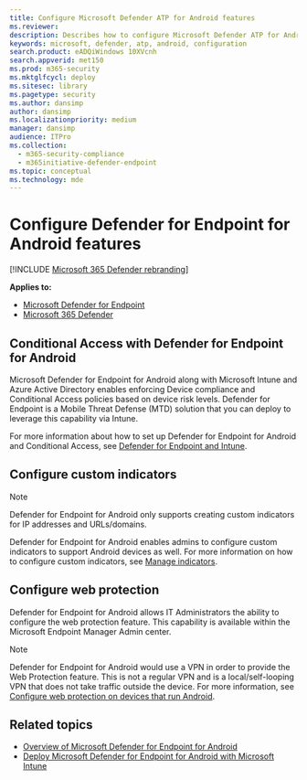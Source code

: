 ```yaml
---
title: Configure Microsoft Defender ATP for Android features
ms.reviewer: 
description: Describes how to configure Microsoft Defender ATP for Android
keywords: microsoft, defender, atp, android, configuration
search.product: eADQiWindows 10XVcnh
search.appverid: met150
ms.prod: m365-security
ms.mktglfcycl: deploy
ms.sitesec: library
ms.pagetype: security
ms.author: dansimp
author: dansimp
ms.localizationpriority: medium
manager: dansimp
audience: ITPro
ms.collection: 
  - m365-security-compliance
  - m365initiative-defender-endpoint
ms.topic: conceptual
ms.technology: mde
---
```


# Configure Defender for Endpoint for Android features

[!INCLUDE [Microsoft 365 Defender rebranding](../../includes/microsoft-defender.md)]

**Applies to:**
- [Microsoft Defender for Endpoint](https://go.microsoft.com/fwlink/p/?linkid=2154037)
- [Microsoft 365 Defender](https://go.microsoft.com/fwlink/?linkid=2118804)

## Conditional Access with Defender for Endpoint for Android  
Microsoft Defender for Endpoint for Android along with Microsoft Intune and Azure Active
Directory enables enforcing Device compliance and Conditional Access policies
based on device risk levels. Defender for Endpoint is a Mobile Threat Defense
(MTD) solution that you can deploy to leverage this capability via Intune.

For more information about how to set up Defender for Endpoint for Android and Conditional Access, see [Defender for Endpoint and
Intune](https://docs.microsoft.com/mem/intune/protect/advanced-threat-protection).


## Configure custom indicators  

>[!NOTE]
> Defender for Endpoint for Android only supports creating custom indicators for IP addresses and URLs/domains.

Defender for Endpoint for Android enables admins to configure custom indicators to support Android devices as well. For more information on how to configure custom indicators, see [Manage indicators](manage-indicators.md).

## Configure web protection
Defender for Endpoint for Android allows IT Administrators the ability to configure the web protection feature. This capability is available within the Microsoft Endpoint Manager Admin center.

>[!NOTE]
> Defender for Endpoint for Android would use a VPN in order to provide the Web Protection feature. This is not a regular VPN and is a local/self-looping VPN that does not take traffic outside the device. 
For more information, see [Configure web protection on devices that run Android](https://docs.microsoft.com/mem/intune/protect/advanced-threat-protection-manage-android).


## Related topics
- [Overview of Microsoft Defender for Endpoint for Android](microsoft-defender-atp-android.md)
- [Deploy Microsoft Defender for Endpoint for Android with Microsoft Intune](android-intune.md)
